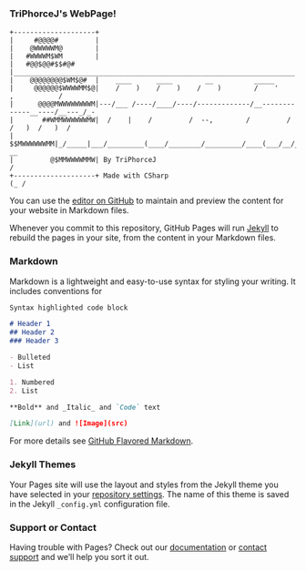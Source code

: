 ### TriPhorceJ's WebPage!
```
+--------------------+
|     #@@@@#         |
|    @WWWWWM@        |
|   #WWWWM$WM        |
|   #@@$@@#$$#@#     |_____________________________________________________________________
|    @@@@@@@@$WM$@#  |    ____      ____        __          _____                     
|     @@@@@@$WWWWMM$@|    /    )    /    )    /    )        /    '    ,           /        
|      @@@@MWWWWWWWWM|---/___ /----/____/----/-------------/__-------------__----/__---_/_-
|       ##WMMWWWWWWMW|  /    |    /         /  --,        /         /    /   )  /   )  /  
|         $$MWWWWWWMM|_/_____|___/_________(____/________/_________/____(___/__/___/__(_ __
|         @$MMWWWWMMW| By TriPhorceJ                                       /     
+--------------------+ Made with CSharp                                (_ /
```
You can use the [editor on GitHub](https://github.com/TriPhorceJ/TriPhorceJ.github.io/edit/main/index.md) to maintain and preview the content for your website in Markdown files.

Whenever you commit to this repository, GitHub Pages will run [Jekyll](https://jekyllrb.com/) to rebuild the pages in your site, from the content in your Markdown files.

### Markdown

Markdown is a lightweight and easy-to-use syntax for styling your writing. It includes conventions for

```markdown
Syntax highlighted code block

# Header 1
## Header 2
### Header 3

- Bulleted
- List

1. Numbered
2. List

**Bold** and _Italic_ and `Code` text

[Link](url) and ![Image](src)
```

For more details see [GitHub Flavored Markdown](https://guides.github.com/features/mastering-markdown/).

### Jekyll Themes

Your Pages site will use the layout and styles from the Jekyll theme you have selected in your [repository settings](https://github.com/TriPhorceJ/TriPhorceJ.github.io/settings). The name of this theme is saved in the Jekyll `_config.yml` configuration file.

### Support or Contact

Having trouble with Pages? Check out our [documentation](https://docs.github.com/categories/github-pages-basics/) or [contact support](https://github.com/contact) and we’ll help you sort it out.
